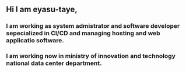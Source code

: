 ## Hi I am eyasu-taye,
### I am working as system admistrator and software developer sepecialized in CI/CD and managing hosting and web applicatio software.
### I am working now in ministry of innovation and technology national data center department.
